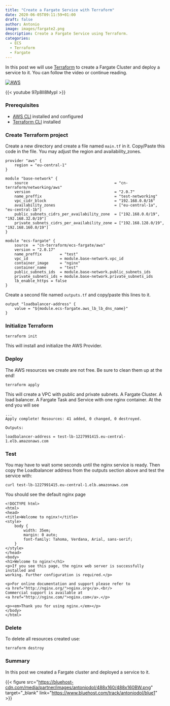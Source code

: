 ```yaml
---
title: "Create a Fargate Service with Terraform"
date: 2020-06-05T09:11:59+01:00
draft: false
author: Antonio
image: images/fargate2.png
description: Create a Fargate Service using Terraform.
categories: 
  - ECS
  - Terraform
  - Fargate
---
```


In this post we will use [Terraform](https://www.terraform.io/) to create a Fargate Cluster and deploy a service to it. You can follow the video or continue reading.

[![AWS](https://static.shareasale.com/image/43514/300X2503_00.jpg)](https://shareasale.com/r.cfm?b=1551034&amp;u=2310472&amp;m=43514&amp;urllink=&amp;afftrack=)

{{< youtube 97p8lI8MypI >}}

### Prerequisites
* [AWS CLI](https://docs.aws.amazon.com/cli/latest/userguide/install-cliv1.html) installed and configured
* [Terraform CLI](https://learn.hashicorp.com/terraform/getting-started/install.html#install-terraform) installed


### Create Terraform project
Create a new directory and create a file named `main.tf` in it. Copy/Paste this code in the file. You may adjust the region and availability_zones.

    provider "aws" {
        region = "eu-central-1"
    }

    module "base-network" {
        source                                      = "cn-terraform/networking/aws"
        version                                     = "2.0.7"
        name_preffix                                = "test-networking"
        vpc_cidr_block                              = "192.168.0.0/16"
        availability_zones                          = ["eu-central-1a", "eu-central-1b"]
        public_subnets_cidrs_per_availability_zone  = ["192.168.0.0/19", "192.168.32.0/19"]
        private_subnets_cidrs_per_availability_zone = ["192.168.128.0/19", "192.168.160.0/19"]
    }

    module "ecs-fargate" {
        source  = "cn-terraform/ecs-fargate/aws"
        version = "2.0.17"
        name_preffix        = "test"
        vpc_id              = module.base-network.vpc_id
        container_image     = "nginx"
        container_name      = "test"
        public_subnets_ids  = module.base-network.public_subnets_ids
        private_subnets_ids = module.base-network.private_subnets_ids
        lb_enable_https = false
    }

Create a second file named `outputs.tf` and copy/paste this lines to it.

    output "loadbalancer-address" {
        value = "${module.ecs-fargate.aws_lb_lb_dns_name}"
    }

### Initialize Terraform
    terraform init

This will install and initialize the AWS Provider.

### Deploy
The AWS resources we create are not free. Be sure to clean them up at the end!

    terraform apply

This will create a VPC with public and private subnets. A Fargate Cluster. A load balancer. A Fargate Task and Service with one nginx container. At the end you will see

    ...
    Apply complete! Resources: 41 added, 0 changed, 0 destroyed.

    Outputs:

    loadbalancer-address = test-lb-1227991415.eu-central-1.elb.amazonaws.com

### Test
You may have to wait some seconds until the nginx service is ready. Then copy the Loadbalancer address from the outputs section above and test the service with:

    curl test-lb-1227991415.eu-central-1.elb.amazonaws.com

You should see the default nginx page

    <!DOCTYPE html>
    <html>
    <head>
    <title>Welcome to nginx!</title>
    <style>
        body {
            width: 35em;
            margin: 0 auto;
            font-family: Tahoma, Verdana, Arial, sans-serif;
        }
    </style>
    </head>
    <body>
    <h1>Welcome to nginx!</h1>
    <p>If you see this page, the nginx web server is successfully installed and
    working. Further configuration is required.</p>

    <p>For online documentation and support please refer to
    <a href="http://nginx.org/">nginx.org</a>.<br/>
    Commercial support is available at
    <a href="http://nginx.com/">nginx.com</a>.</p>

    <p><em>Thank you for using nginx.</em></p>
    </body>
    </html>


### Delete
To delete all resources created use:

    terraform destroy

### Summary
In this post we created a Fargate cluster and deployed a service to it.

{{< figure src="https://bluehost-cdn.com/media/partner/images/antoniodol/488x160/488x160BW.png" target="_blank" link="https://www.bluehost.com/track/antoniodol/blue1" >}}
